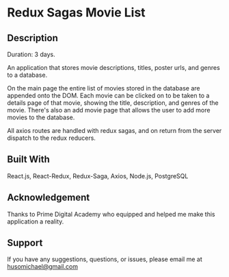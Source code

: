 # Redux Sagas Movie List

## Description

Duration: 3 days.

An application that stores movie descriptions, titles, poster urls, and genres to a database.

On the main page the entire list of movies stored in the database are appended onto the DOM. Each movie can be clicked on to be taken to a details page of that movie, showing the title, description, and genres of the movie. There's also an add movie page that allows the user to add more movies to the database.

All axios routes are handled with redux sagas, and on return from the server dispatch to the redux reducers. 

## Built With

React.js, React-Redux, Redux-Saga, Axios, Node.js, PostgreSQL

## Acknowledgement

Thanks to Prime Digital Academy who equipped and helped me make this application a reality.

## Support

If you have any suggestions, questions, or issues, please email me at husomichael@gmail.com